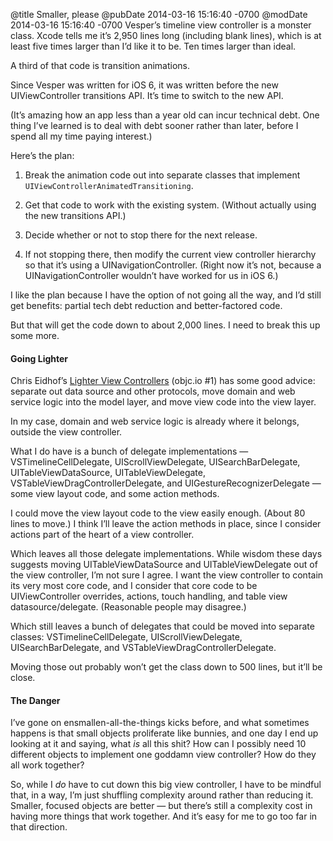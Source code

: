 @title Smaller, please
@pubDate 2014-03-16 15:16:40 -0700
@modDate 2014-03-16 15:16:40 -0700
Vesper’s timeline view controller is a monster class. Xcode tells me it’s 2,950 lines long (including blank lines), which is at least five times larger than I’d like it to be. Ten times larger than ideal.

A third of that code is transition animations.

Since Vesper was written for iOS 6, it was written before the new UIViewController transitions API. It’s time to switch to the new API.

(It’s amazing how an app less than a year old can incur technical debt. One thing I’ve learned is to deal with debt sooner rather than later, before I spend all my time paying interest.)

Here’s the plan:

1. Break the animation code out into separate classes that implement <code>UIViewController&#8203;AnimatedTransitioning</code>.

2. Get that code to work with the existing system. (Without actually using the new transitions API.)

3. Decide whether or not to stop there for the next release.

4. If not stopping there, then modify the current view controller hierarchy so that it’s using a UINavigationController. (Right now it’s not, because a UINavigationController wouldn’t have worked for us in iOS 6.)

I like the plan because I have the option of not going all the way, and I’d still get benefits: partial tech debt reduction and better-factored code.

But that will get the code down to about 2,000 lines. I need to break this up some more.

#### Going Lighter

Chris Eidhof’s [Lighter View Controllers](http://www.objc.io/issue-1/lighter-view-controllers.html) (objc.io #1) has some good advice: separate out data source and other protocols, move domain and web service logic into the model layer, and move view code into the view layer.

In my case, domain and web service logic is already where it belongs, outside the view controller.

What I do have is a bunch of delegate implementations — VSTimelineCellDelegate, UIScrollViewDelegate, UISearchBarDelegate, UITableViewDataSource, UITableViewDelegate, VSTableViewDragControllerDelegate, and UIGestureRecognizerDelegate — some view layout code, and some action methods.

I could move the view layout code to the view easily enough. (About 80 lines to move.) I think I’ll leave the action methods in place, since I consider actions part of the heart of a view controller.

Which leaves all those delegate implementations. While wisdom these days suggests moving UITableViewDataSource and UITableViewDelegate out of the view controller, I’m not sure I agree. I want the view controller to contain its very most core code, and I consider that core code to be UIViewController overrides, actions, touch handling, and table view datasource/delegate. (Reasonable people may disagree.)

Which still leaves a bunch of delegates that could be moved into separate classes: VSTimelineCellDelegate, UIScrollViewDelegate, UISearchBarDelegate, and VSTableViewDragControllerDelegate.

Moving those out probably won’t get the class down to 500 lines, but it’ll be close.

#### The Danger

I’ve gone on ensmallen-all-the-things kicks before, and what sometimes happens is that small objects proliferate like bunnies, and one day I end up looking at it and saying, what *is* all this shit? How can I possibly need 10 different objects to implement one goddamn view controller? How do they all work together?

So, while I *do* have to cut down this big view controller, I have to be mindful that, in a way, I’m just shuffling complexity around rather than reducing it. Smaller, focused objects are better — but there’s still a complexity cost in having more things that work together. And it’s easy for me to go too far in that direction.
